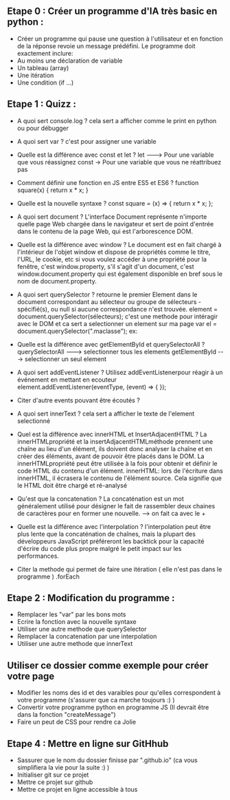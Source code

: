  ## Etape 0 : Créer un programme d'IA très basic en python :
  - Créer un programme qui pause une question à l'utilisateur et en fonction de la réponse revoie un message prédéfini. Le programme doit exactement inclure:
  - Au moins une déclaration de variable
  - Un tableau (array)
  - Une itération
  - Une condition (if ...)

 ## Etape 1 : Quizz :

  - A quoi sert console.log ?
      cela sert a afficher comme le print en python ou pour débugger

  - A quoi sert var ?
      c'est pour assigner une variable

  - Quelle est la différence avec const et let ?
      let ---> Pour une variable que vous réassignez
      const -> Pour une variable que vous ne réattribuez pas

  - Comment définir une fonction en JS entre ES5 et ES6 ?
      function square(x) {
        return x * x;
      }

  - Quelle est la nouvelle syntaxe ?
      const square = (x) => {
        return x * x;
      };

  - A quoi sert document ?
      L'interface Document représente n'importe quelle page Web chargée dans le navigateur
      et sert de point d'entrée dans le contenu de la page Web, qui est l'arborescence DOM.


  - Quelle est la différence avec window ?
      Le document est en fait chargé à l'intérieur de l'objet window
      et dispose de propriétés comme le titre, l'URL, le cookie, etc
      si vous voulez accéder à une propriété pour la fenêtre, c'est window.property, s'il s'agit d'un document,
      c'est window.document.property qui est également disponible en bref sous le nom de document.property.

  - A quoi sert querySelector ?
      retourne le premier Element dans le document correspondant au sélecteur
      ou groupe de sélecteurs - spécifié(s), ou null si aucune correspondance n'est trouvée.
      element = document.querySelector(sélecteurs);
      c'est une methode pour intéragir avec le DOM et ca sert a selectionner un element sur ma page
      var el = document.querySelector(".maclasse");
      ex:

  - Quelle est la différence avec getElementById et querySelectorAll ?
      querySelectorAll ---> selectionner tous les elements
      getElementById   ---> selectionner un seul element

  - A quoi sert addEventListener ?
      Utilisez addEventListenerpour réagir à un événement en mettant en ecouteur
      element.addEventListener(eventType, (event) => {
      });

  - Citer d'autre events pouvant être écoutés ?

  - A quoi sert innerText ?
      cela sert a afficher le texte de l'element selectionné

  - Quel est la différence avec innerHTML et InsertAdjacentHTML ?
        La innerHTMLpropriété et la insertAdjacentHTMLméthode prennent une chaîne au lieu d'un élément,
        ils doivent donc analyser la chaîne et en créer des éléments, avant de pouvoir être placés dans le DOM.
        La innerHTMLpropriété peut être utilisée à la fois pour obtenir et définir
        le code HTML du contenu d'un élément.
      innerHTML:
        lors de l'écriture dans innerHTML, il écrasera le contenu de l'élément source.
        Cela signifie que le HTML doit être chargé et ré-analysé

  - Qu'est que la concatenation ?
      La concaténation est un mot généralement utilisé pour désigner le fait de rassembler
      deux chaines de caractères pour en former une nouvelle.
    --> on fait ca avec le +

  - Quelle est la différence avec l'interpolation ?
       l'interpolation peut être plus lente que la concaténation de chaînes,
       mais la plupart des développeurs JavaScript préféreront les backtick
      pour la capacité d'écrire du code plus propre malgré le petit impact sur les performances.

  - Citer la methode qui permet de faire une itération ( elle n'est pas dans le programme )
      .forEach

 ## Etape 2 : Modification du programme :

  - Remplacer les "var" par les bons mots
  - Ecrire la fonction avec la nouvelle syntaxe
  - Utiliser une autre methode que querySelector
  - Remplacer la concatenation par une interpolation
  - Utiliser une autre methode que innerText

 ## Utiliser ce dossier comme exemple pour créer votre page

  - Modifier les noms des id et des varaibles pour qu'elles correspondent à votre programme (s'assurer que ca marche toujours :) )
  - Convertir votre programme python en programme JS (Il devrait être dans la fonction "createMessage")
  - Faire un peut de CSS pour rendre ca Jolie

 ## Etape 4 : Mettre en ligne sur GitHhub

  - Sassurer que le nom du dossier finisse par ".github.io" (ca vous simplifiera la vie pour la suite :) )
  - Initialiser git sur ce projet
  - Mettre ce projet sur github
  - Mettre ce projet en ligne accessible à tous

